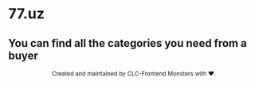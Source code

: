 # 77.uz

## You can find all the categories you need from a buyer
  <img src="../../assets/img/77-uz.png" alt="">

<div align="center">
  <small>Created and maintained by CLC-Frontend Monsters with ❤️.</small>
</div>

